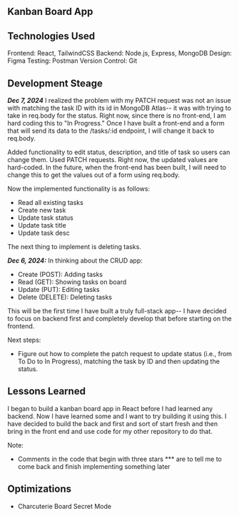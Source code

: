 ## Kanban Board App

## Technologies Used
Frontend: React, TailwindCSS
Backend: Node.js, Express, MongoDB
Design: Figma
Testing: Postman
Version Control: Git

## Development Steage
***Dec 7, 2024***
I realized the problem with my PATCH request was not an issue with matching the task ID with its id in MongoDB Atlas-- it was with trying to take in req.body for the status. Right now, since there is no front-end, I am hard coding this to "In Progress." Once I have built a front-end and a form that will send its data to the /tasks/:id endpoint, I will change it back to req.body.

Added functionality to edit status, description, and title of task so users can change them. Used PATCH requests. Right now, the updated values are hard-coded. In the future, when the front-end has been built, I will need to change this to get the values out of a form using req.body.

Now the implemented functionality is as follows:
- Read all existing tasks
- Create new task
- Update task status
- Update task title
- Update task desc

The next thing to implement is deleting tasks.

***Dec 6, 2024:***
In thinking about the CRUD app:
- Create (POST): Adding tasks
- Read (GET): Showing tasks on board
- Update (PUT): Editing tasks
- Delete (DELETE): Deleting tasks

This will be the first time I have built a truly full-stack app-- I have decided to focus on backend first and completely develop that before starting on the frontend.

Next steps:
- Figure out how to complete the patch request to update status (i.e., from To Do to In Progress), matching the task by ID and then updating the status.

## Lessons Learned
I began to build a kanban board app in React before I had learned any backend. Now I have learned some and I want to try building it using this. I have decided to build the back and first and sort of start fresh and then bring in the front end and use code for my other repository to do that.

Note:
 - Comments in the code that begin with three stars *** are to tell me to come back and finish implementing something later


 ## Optimizations
 - Charcuterie Board Secret Mode